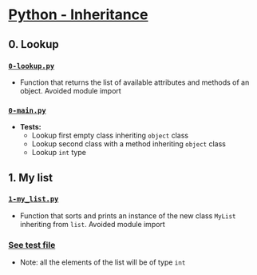 # [Python - Inheritance](https://intranet.hbtn.io/projects/2127)

## 0. Lookup
### [`0-lookup.py`](0-lookup.py)
* Function that returns the list of available attributes and methods of an object. Avoided module import
### [`0-main.py`](0-main.py)
* **Tests:**
    * Lookup first empty class inheriting `object` class
    * Lookup second class with a method inheriting `object` class
    * Lookup `int` type

## 1. My list
### [`1-my_list.py`](1-my_list.py)
* Function that sorts and prints an instance of the new class `MyList` inheriting from `list`. Avoided module import
### [See test file](tests/inheritance.py)
* Note: all the elements of the list will be of type `int`
